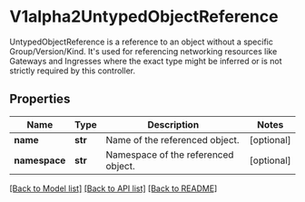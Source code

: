 # V1alpha2UntypedObjectReference

UntypedObjectReference is a reference to an object without a specific Group/Version/Kind. It's used for referencing networking resources like Gateways and Ingresses where the exact type might be inferred or is not strictly required by this controller.
## Properties
Name | Type | Description | Notes
------------ | ------------- | ------------- | -------------
**name** | **str** | Name of the referenced object. | [optional] 
**namespace** | **str** | Namespace of the referenced object. | [optional] 

[[Back to Model list]](../README.md#documentation-for-models) [[Back to API list]](../README.md#documentation-for-api-endpoints) [[Back to README]](../README.md)


